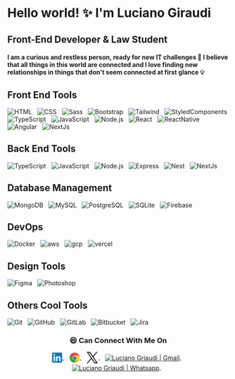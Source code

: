 # Hello world! ✨ I'm Luciano Giraudi

## Front-End Developer & Law Student

#### I am a curious and restless person, ready for new IT challenges 🚀 I believe that all things in this world are connected and I love finding new relationships in things that don't seem connected at first glance 💡

## Front End Tools

![HTML](https://img.shields.io/badge/-HTML-05122A?style=for-the-badge&logoWidth=30&color=red&labelColor=black&logo=HTML5&logoColor=red)
&nbsp;
![CSS](https://img.shields.io/badge/-CSS-05122A?style=for-the-badge&logoWidth=30&color=blue&labelColor=black&logo=CSS3&logoColor=blue)
&nbsp;
![Sass](https://img.shields.io/badge/-Sass-05122A?style=for-the-badge&logoWidth=30&color=C66494&labelColor=black&logo=sass)
&nbsp;
![Bootstrap](https://img.shields.io/badge/-Bootstrap-05122A?style=for-the-badge&logoWidth=30&color=563D7C&labelColor=black&logo=bootstrap&logoColor=563D7C)
&nbsp;
![Tailwind](https://img.shields.io/badge/-Tailwind-05122A?style=for-the-badge&logoWidth=30&color=38B2AC&labelColor=black&logo=tailwind-css&logoColor=38B2AC)
&nbsp;
![StyledComponents](https://img.shields.io/badge/-Styled%20Components-05122A?style=for-the-badge&logoWidth=30&color=DB7093&labelColor=black&logo=styled-components&logoColor=DB7093)
![TypeScript](https://img.shields.io/badge/-TypeScript-05122A?style=for-the-badge&logoWidth=30&color=blue&labelColor=black&logo=typescript)
&nbsp;
![JavaScript](https://img.shields.io/badge/-JavaScript-05122A?style=for-the-badge&logoWidth=30&color=yellow&labelColor=black&logo=javascript)
&nbsp;
![Node.js](https://img.shields.io/badge/-Node.js-05122A?style=for-the-badge&logoWidth=30&color=gre&labelColor=black&logo=node.js)
&nbsp;
![React](https://img.shields.io/badge/-React-05122A?style=for-the-badge&logoWidth=30&color=blue&labelColor=black&logo=React)
&nbsp;
![ReactNative](https://img.shields.io/badge/-React%20Native-05122A?style=for-the-badge&logoWidth=30&color=blue&labelColor=black&logo=React)
&nbsp;
![Angular](https://img.shields.io/badge/-Angular-05122A?style=for-the-badge&logoWidth=30&color=DD0031&labelColor=black&logo=Angular&logoColor=DD0031)
&nbsp;
![NextJs](https://img.shields.io/badge/-Next.js-05122A?style=for-the-badge&logoWidth=30&color=grey&labelColor=black&logo=next.js&logoColor=FFFFFF)

## Back End Tools

![TypeScript](https://img.shields.io/badge/-TypeScript-05122A?style=for-the-badge&logoWidth=30&color=blue&labelColor=black&logo=typescript)
&nbsp;
![JavaScript](https://img.shields.io/badge/-JavaScript-05122A?style=for-the-badge&logoWidth=30&color=yellow&labelColor=black&logo=javascript)
&nbsp;
![Node.js](https://img.shields.io/badge/-Node.js-05122A?style=for-the-badge&logoWidth=30&color=bue&labelColor=black&logo=node.js)
&nbsp;
![Express](https://img.shields.io/badge/-Express-05122A?style=for-the-badge&logoWidth=30&color=grey&labelColor=black&logo=express)
&nbsp;
![Nest](https://img.shields.io/badge/-NestJs-05122A?style=for-the-badge&logoWidth=30&color=E0244D&labelColor=black&logo=nestjs&logoColor=E0244D)
&nbsp;
![NextJs](https://img.shields.io/badge/-Next.js-05122A?style=for-the-badge&logoWidth=30&color=grey&labelColor=black&logo=next.js&logoColor=FFFFFF)

## Database Management

![MongoDB](https://img.shields.io/badge/-MongoDB-05122A?style=for-the-badge&logoWidth=30&color=green&labelColor=black&logo=mongodb)
&nbsp;
![MySQL](https://img.shields.io/badge/-MySQL-05122A?style=for-the-badge&logoWidth=30&color=blue&labelColor=black&logo=mysql)
&nbsp;
![PostgreSQL](https://img.shields.io/badge/-PostgreSQL-05122A?style=for-the-badge&logoWidth=30&color=blue&labelColor=black&logo=postgresql)
&nbsp;
![SQLite](https://img.shields.io/badge/-SQLite-05122A?style=for-the-badge&logoWidth=30&color=blue&labelColor=black&logo=sqlite)
&nbsp;
![Firebase](https://img.shields.io/badge/-Firebase-05122A?style=for-the-badge&logoWidth=30&color=yellow&labelColor=black&logo=firebase)
&nbsp;

## DevOps

![Docker](https://img.shields.io/badge/-Docker-05122A?style=for-the-badge&logoWidth=30&color=blue&labelColor=black&logo=docker)
&nbsp;
![aws](https://img.shields.io/badge/-AWS-05122A?style=for-the-badge&logoWidth=30&color=grey&labelColor=black&logo=amazon-aws)
&nbsp;
![gcp](https://img.shields.io/badge/-GCP-05122A?style=for-the-badge&logoWidth=30&color=blue&labelColor=black&logo=google-cloud)
&nbsp;
![vercel](https://img.shields.io/badge/-Vercel-05122A?style=for-the-badge&logoWidth=30&color=grey&labelColor=black&logo=vercel)
&nbsp;

## Design Tools

![Figma](https://img.shields.io/badge/-Figma-05122A?style=for-the-badge&logoWidth=30&color=red&labelColor=black&logo=figma)
&nbsp;
![Photoshop](https://img.shields.io/badge/-Photoshop-05122A?style=for-the-badge&logoWidth=30&color=blue&labelColor=black&logo=adobe-photoshop)
&nbsp;

## Others Cool Tools

![Git](https://img.shields.io/badge/-Git-05122A?style=for-the-badge&logoWidth=30&color=red&labelColor=black&logo=git)
&nbsp;
![GitHub](https://img.shields.io/badge/-GitHub-05122A?style=for-the-badge&logoWidth=30&color=grey&labelColor=black&logo=github)
&nbsp;
![GitLab](https://img.shields.io/badge/-GitLab-05122A?style=for-the-badge&logoWidth=30&color=red&labelColor=black&logo=gitlab)
&nbsp;
![Bitbucket](https://img.shields.io/badge/-Bitbucket-05122A?style=for-the-badge&logoWidth=30&color=blue&labelColor=black&logo=bitbucket&logoColor=blue)
&nbsp;
![Jira](https://img.shields.io/badge/-Jira-05122A?style=for-the-badge&logoWidth=30&color=blue&labelColor=black&logo=jira&logoColor=blue)
&nbsp;

  <div align="center">
  <h3><b>😄 Can Connect With Me On</b></h3>
  </div>
<p align="center">
<a href="https://www.linkedin.com/in/lucianogiraudi/" target="_blank">
  <img align="center" alt="Luciano Giraudi | Linkedin" width="24px" src="https://raw.githubusercontent.com/devicons/devicon/1119b9f84c0290e0f0b38982099a2bd027a48bf1/icons/linkedin/linkedin-original.svg" />
</a> &nbsp;&nbsp;
  <a href="https://t.me/Luagir">
    <img align="center" alt="Luciano Griaudi | Web" width="24px" src="https://raw.githubusercontent.com/devicons/devicon/6910f0503efdd315c8f9b858234310c06e04d9c0/icons/chrome/chrome-original.svg"/>
</a> &nbsp;&nbsp;

<a href="https://twitter.com/LuagirDev" target="_blank">
  <img align="center" alt="Luciano Griaudi | Twitter" width="26px" src="https://raw.githubusercontent.com/devicons/devicon/1119b9f84c0290e0f0b38982099a2bd027a48bf1/icons/twitter/twitter-original.svg" />
</a> &nbsp;&nbsp;
<a href="mailto:lucianoagiraudi@gmail.com" >
  <img align="center" alt="Luciano Griaudi | Gmail" width="26px" src="https://upload.wikimedia.org/wikipedia/commons/thumb/7/7e/Gmail_icon_%282020%29.svg/1024px-Gmail_icon_%282020%29.svg.png?20221017173631" />
</a> &nbsp;&nbsp;
<a href="https://api.whatsapp.com/send?phone=541133863554">
    <img align="center" alt="Luciano Griaudi | Whatsapp" width="24px" src="https://upload.wikimedia.org/wikipedia/commons/thumb/6/6b/WhatsApp.svg/1024px-WhatsApp.svg.png" />
</a> &nbsp;&nbsp;

<p>




